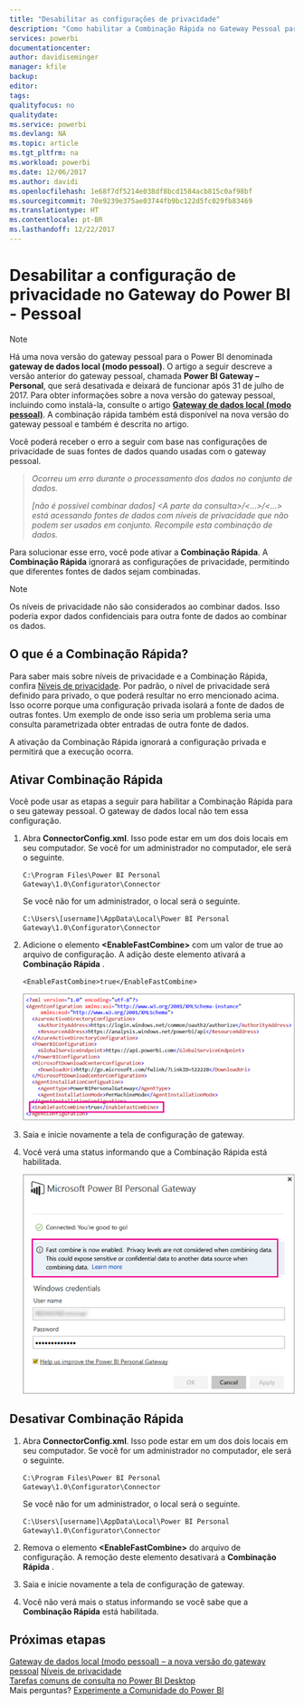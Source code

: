 ```yaml
---
title: "Desabilitar as configurações de privacidade"
description: "Como habilitar a Combinação Rápida no Gateway Pessoal para desabilitar as configurações de privacidade para a atualização."
services: powerbi
documentationcenter: 
author: davidiseminger
manager: kfile
backup: 
editor: 
tags: 
qualityfocus: no
qualitydate: 
ms.service: powerbi
ms.devlang: NA
ms.topic: article
ms.tgt_pltfrm: na
ms.workload: powerbi
ms.date: 12/06/2017
ms.author: davidi
ms.openlocfilehash: 1e68f7df5214e038df8bcd1584acb815c0af98bf
ms.sourcegitcommit: 70e9239e375ae03744fb9bc122d5fc029fb83469
ms.translationtype: HT
ms.contentlocale: pt-BR
ms.lasthandoff: 12/22/2017
---
```

# <a name="disable-privacy-setting-in-power-bi-gateway---personal"></a>Desabilitar a configuração de privacidade no Gateway do Power BI - Pessoal
> [!NOTE]
> Há uma nova versão do gateway pessoal para o Power BI denominada **gateway de dados local (modo pessoal)**. O artigo a seguir descreve a versão anterior do gateway pessoal, chamada **Power BI Gateway – Personal**, que será desativada e deixará de funcionar após 31 de julho de 2017. Para obter informações sobre a nova versão do gateway pessoal, incluindo como instalá-la, consulte o artigo [**Gateway de dados local (modo pessoal)**](service-gateway-personal-mode.md). A combinação rápida também está disponível na nova versão do gateway pessoal e também é descrita no artigo.
> 
> 

Você poderá receber o erro a seguir com base nas configurações de privacidade de suas fontes de dados quando usadas com o gateway pessoal.

> *Ocorreu um erro durante o processamento dos dados no conjunto de dados.*
> 
> *[não é possível combinar dados] &lt;A parte da consulta&gt;/&lt;…&gt;/&lt;…&gt; está acessando fontes de dados com níveis de privacidade que não podem ser usados em conjunto. Recompile esta combinação de dados.*
> 
> 

Para solucionar esse erro, você pode ativar a **Combinação Rápida**. A **Combinação Rápida** ignorará as configurações de privacidade, permitindo que diferentes fontes de dados sejam combinadas.

> [!NOTE]
> Os níveis de privacidade não são considerados ao combinar dados. Isso poderia expor dados confidenciais para outra fonte de dados ao combinar os dados.
> 
> 

## <a name="what-is-fast-combine"></a>O que é a Combinação Rápida?
Para saber mais sobre níveis de privacidade e a Combinação Rápida, confira [Níveis de privacidade](https://support.office.com/en-us/article/Privacy-levels-Power-Query-CC3EDE4D-359E-4B28-BC72-9BEE7900B540). Por padrão, o nível de privacidade será definido para privado, o que poderá resultar no erro mencionado acima. Isso ocorre porque uma configuração privada isolará a fonte de dados de outras fontes. Um exemplo de onde isso seria um problema seria uma consulta parametrizada obter entradas de outra fonte de dados.

A ativação da Combinação Rápida ignorará a configuração privada e permitirá que a execução ocorra.

## <a name="turn-on-fast-combine"></a>Ativar Combinação Rápida
Você pode usar as etapas a seguir para habilitar a Combinação Rápida para o seu gateway pessoal. O gateway de dados local não tem essa configuração.

1. Abra **ConnectorConfig.xml**.  Isso pode estar em um dos dois locais em seu computador.  Se você for um administrador no computador, ele será o seguinte.
   
    <pre><code>C:\Program Files\Power BI Personal Gateway\1.0\Configurator\Connector</code></pre>
   
    Se você não for um administrador, o local será o seguinte.
   
    <pre><code>C:\Users\[username]\AppData\Local\Power BI Personal Gateway\1.0\Configurator\Connector</code></pre>
    
2. Adicione o elemento **&lt;EnableFastCombine&gt;** com um valor de true ao arquivo de configuração. A adição deste elemento ativará a **Combinação Rápida** .
   
   <pre><code>&lt;EnableFastCombine&gt;true&lt;/EnableFastCombine&gt;</code></pre>
   
   ![](media/refresh-enable-fast-combine/configfile.png)
3. Saia e inicie novamente a tela de configuração de gateway.
4. Você verá uma status informando que a Combinação Rápida está habilitada.
   
   ![](media/refresh-enable-fast-combine/fastcombineenabled.png)

## <a name="turn-off-fast-combine"></a>Desativar Combinação Rápida
1. Abra **ConnectorConfig.xml**.  Isso pode estar em um dos dois locais em seu computador.  Se você for um administrador no computador, ele será o seguinte.
   
    <pre><code>C:\Program Files\Power BI Personal Gateway\1.0\Configurator\Connector</code></pre>
   
    Se você não for um administrador, o local será o seguinte.
   
    <pre><code>C:\Users\[username]\AppData\Local\Power BI Personal Gateway\1.0\Configurator\Connector</code></pre>

2. Remova o elemento **&lt;EnableFastCombine&gt;** do arquivo de configuração. A remoção deste elemento desativará a **Combinação Rápida** .
3. Saia e inicie novamente a tela de configuração de gateway.
4. Você não verá mais o status informando se você sabe que a **Combinação Rápida** está habilitada.

## <a name="next-steps"></a>Próximas etapas
[Gateway de dados local (modo pessoal) – a nova versão do gateway pessoal](service-gateway-personal-mode.md)
[Níveis de privacidade](https://support.office.com/en-us/article/Privacy-levels-Power-Query-CC3EDE4D-359E-4B28-BC72-9BEE7900B540)  
[Tarefas comuns de consulta no Power BI Desktop](desktop-common-query-tasks.md)  
Mais perguntas? [Experimente a Comunidade do Power BI](http://community.powerbi.com/)

